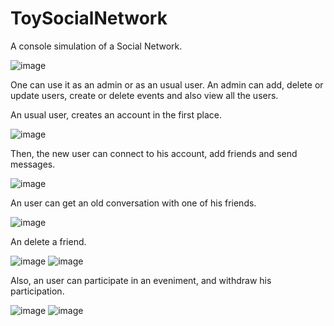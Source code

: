 # ToySocialNetwork
A console simulation of a Social Network. 

![image](https://user-images.githubusercontent.com/91499027/227319860-c56a119a-205b-4d2c-962f-23ec41c9a463.png)


One can use it as an admin or as an usual user. An admin can add, delete or update users, create or delete events and also view all the users. 

An usual user, creates an account in the first place.

![image](https://user-images.githubusercontent.com/91499027/227322309-11a98af4-9850-4830-a151-e5a9ac5dc189.png)
 
 Then, the new user can connect to his account, add friends and send messages. 
 
 ![image](https://user-images.githubusercontent.com/91499027/227323112-c4b95479-1f99-423c-95e5-1d2992fc8e14.png)

An user can get an old conversation with one of his friends.

![image](https://user-images.githubusercontent.com/91499027/227323927-a28b853f-f5a9-4353-9fff-8d37ca409d8d.png)

An delete a friend. 

![image](https://user-images.githubusercontent.com/91499027/227324234-3b4f505a-8fae-4164-860f-2a8ab11a01f5.png)
![image](https://user-images.githubusercontent.com/91499027/227324377-4846afda-9a97-41f5-ad6d-a258319c1b75.png)

Also, an user can participate in an eveniment, and withdraw his participation.

![image](https://user-images.githubusercontent.com/91499027/227326110-2fcb0a09-2806-47b0-9758-651d8f7739d8.png)
![image](https://user-images.githubusercontent.com/91499027/227326393-9eaf034f-b17e-4b03-a20f-1be0f39f4a2e.png)



